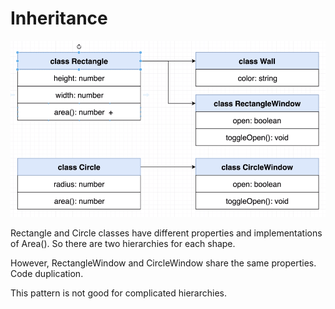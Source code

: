 # Inheritance

![](images/Pasted%20image%2020211019190813.png)

Rectangle and Circle classes have different properties and implementations of Area(). So there are two hierarchies for each shape. 

However, RectangleWindow and CircleWindow share the same properties. Code duplication.

This pattern is not good for complicated hierarchies.